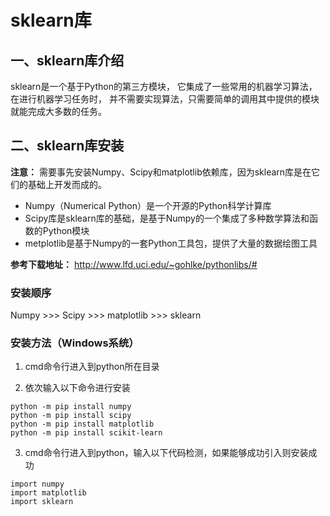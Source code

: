 # sklearn库

## 一、sklearn库介绍

sklearn是一个基于Python的第三方模块，
它集成了一些常用的机器学习算法，在进行机器学习任务时，
并不需要实现算法，只需要简单的调用其中提供的模块就能完成大多数的任务。

## 二、sklearn库安装

**注意：** 需要事先安装Numpy、Scipy和matplotlib依赖库，因为sklearn库是在它们的基础上开发而成的。
* Numpy（Numerical Python）是一个开源的Python科学计算库
* Scipy库是sklearn库的基础，是基于Numpy的一个集成了多种数学算法和函数的Python模块
* metplotlib是基于Numpy的一套Python工具包，提供了大量的数据绘图工具

**参考下载地址：** http://www.lfd.uci.edu/~gohlke/pythonlibs/#

### 安装顺序
Numpy >>> Scipy >>> matplotlib >>> sklearn

### 安装方法（Windows系统）

1. cmd命令行进入到python所在目录

2. 依次输入以下命令进行安装

```
python -m pip install numpy
python -m pip install scipy
python -m pip install matplotlib
python -m pip install scikit-learn
```

3. cmd命令行进入到python，输入以下代码检测，如果能够成功引入则安装成功

```
import numpy
import matplotlib
import sklearn
```

